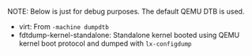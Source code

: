 NOTE: Below is just for debug purposes. The default QEMU DTB is used.

- virt: From `-machine dumpdtb`
- fdtdump-kernel-standalone: Standalone kernel booted using QEMU kernel boot protocol and dumped with `lx-configdump`
